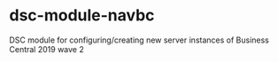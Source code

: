 # dsc-module-navbc
DSC module for configuring/creating new server instances of Business Central 2019 wave 2
